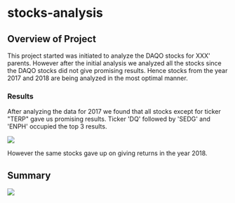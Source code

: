 # stocks-analysis

## Overview of Project
This project started was initiated to analyze the DAQO stocks for XXX' parents. 
However after the initial analysis we analyzed all the stocks since the DAQO stocks did not give promising results.
Hence stocks from the year 2017 and 2018 are being analyzed in the most optimal manner. 

### Results
After analyzing the data for 2017 we found that all stocks except for ticker "TERP" gave us promising results. 
Ticker 'DQ' followed by 'SEDG' and 'ENPH' occupied the top 3 results. 

![](https://github.com/c3crocks/kickstarter-analysis1/blob/main/Additional_Images/GoalsPie.png)

However the same stocks gave up on giving returns in the year 2018.

####
## Summary
![](https://github.com/c3crocks/kickstarter-analysis1/blob/main/Additional_Images/GoalsPie.png)